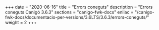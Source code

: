 +++
date        = "2020-06-16"
title       = "Errors coneguts"
description = "Errors coneguts Canigó 3.6.3"
sections    = "canigo-fwk-docs"
enllac		= "/canigo-fwk-docs/documentacio-per-versions/3.6LTS/3.6.3/errors-coneguts/"
weight      = 2
+++
